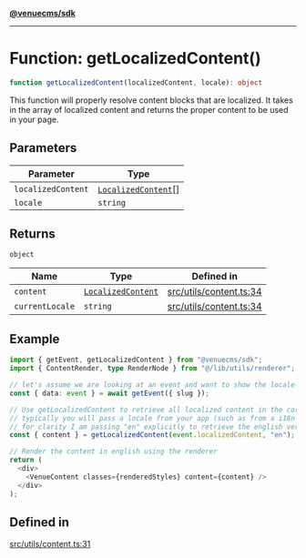[**@venuecms/sdk**](../Index.md)

***

# Function: getLocalizedContent()

```ts
function getLocalizedContent(localizedContent, locale): object
```

This function will properly resolve content blocks that are localized.
It takes in the array of localized content and returns the proper content
to be used in your page.

## Parameters

| Parameter | Type |
| ------ | ------ |
| `localizedContent` | [`LocalizedContent`](../type-aliases/LocalizedContent.md)[] |
| `locale` | `string` |

## Returns

`object`

| Name | Type | Defined in |
| ------ | ------ | ------ |
| `content` | [`LocalizedContent`](../type-aliases/LocalizedContent.md) | [src/utils/content.ts:34](https://github.com/venuecms/sdk/blob/97b5dd87028768348fc162149733841fcbf81c7e/src/utils/content.ts#L34) |
| `currentLocale` | `string` | [src/utils/content.ts:34](https://github.com/venuecms/sdk/blob/97b5dd87028768348fc162149733841fcbf81c7e/src/utils/content.ts#L34) |

## Example

```typescript
import { getEvent, getLocalizedContent } from "@venuecms/sdk";
import { ContentRender, type RenderNode } from "@/lib/utils/renderer";

// let's assume we are looking at an event and want to show the locale-specific title of that event in english
const { data: event } = await getEvent({ slug });

// Use getLocalizedContent to retrieve all localized content in the correct locale
// typically you will pass a locale from your app (such as from a i18n library) but
// for clarity I am passing "en" explicitly to retrieve the english version
const { content } = getLocalizedContent(event.localizedContent, "en");

// Render the content in english using the renderer
return (
  <div>
    <VenueContent classes={renderedStyles} content={content} />
  </div>
);
```

## Defined in

[src/utils/content.ts:31](https://github.com/venuecms/sdk/blob/97b5dd87028768348fc162149733841fcbf81c7e/src/utils/content.ts#L31)
